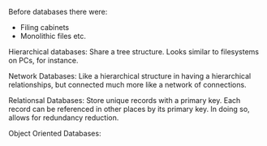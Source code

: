 Before databases there were: 
- Filing cabinets
- Monolithic files
etc.

Hierarchical databases:
Share a tree structure. Looks similar to filesystems on PCs, for instance.

Network Databases:
Like a hierarchical structure in having a hierarchical relationships, but
connected much more like a network of connections.

Relationsal Databases:
Store unique records with a primary key. Each record can be referenced
in other places by its primary key. In doing so, allows for redundancy
reduction.

Object Oriented Databases:

